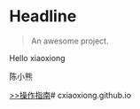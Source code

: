 # Headline

> An awesome project.

Hello xiaoxiong  

陈小熊

[>>操作指南](guide.md)#   c x i a o x i o n g . g i t h u b . i o  
 